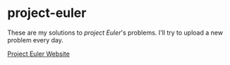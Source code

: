 # project-euler
These are my solutions to *project Euler*'s problems. I'll try to upload a new problem every day.

[Project Euler Website](https://projecteuler.net/)
